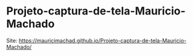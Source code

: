 # Projeto-captura-de-tela-Mauricio-Machado
Site: https://mauricimachad.github.io/Projeto-captura-de-tela-Mauricio-Machado/
